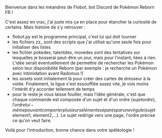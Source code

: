 Bienvenue dans les méandres de Flobot, bot Discord de Pokémon Reborn FR !

C'est assez en vrac, j'ai juste mis ça en place pour étancher la curiosité de certains. Mais histoire de s'y retrouver :

 - flobot.py est le programme principal, c'est lui qui doit tourner
 - les fichiers zz_ sont des scripts que j'ai utilisé qu'une seule fois pour initialiser des listes
 - les fichier pokedex, talentdex, movedex sont des tentatives sur lesquelles je bosserai peut-être un jour, mais pour l'instant, liées à rien. L'idée serait éventuellement de permettre de rechercher les Pokémon selon leur disponibilité Reborn (par exemple : je recherche un Pokémon avec Intimidation avant Radomus !)
 - les assets sont initialement là pour créer des cartes de dresseur à la volée. Finalement, la ligue s'est essoufflée assez vite, je vois moins l'intérêt d'y accorder tellement de temps
 - pour le reste je vous laisse fouiller, mais l'idée générale, c'est que chaque commande est composée d'un sujet et d'un ordre ($sujet ordre), l'ordre lui-même pouvant comporter plusieurs éléments séparés par une virgule ($sujet element1, element2,...). Le sujet redirige vers une page, l'ordre précise ce qu'on veut faire.

Voilà pour l'introduction, bonne chance dans votre spéléologie !
